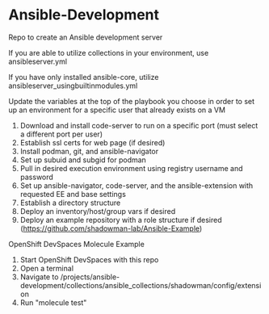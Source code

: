 # Ansible-Development
Repo to create an Ansible development server

If you are able to utilize collections in your environment, use ansibleserver.yml

If you have only installed ansible-core, utilize ansibleserver_usingbuiltinmodules.yml

Update the variables at the top of the playbook you choose in order to set up an environment for a specific user that already exists on a VM
1. Download and install code-server to run on a specific port (must select a different port per user)
2. Establish ssl certs for web page (if desired)
3. Install podman, git, and ansible-navigator
4. Set up subuid and subgid for podman
5. Pull in desired execution environment using registry username and password
6. Set up ansible-navigator, code-server, and the ansible-extension with requested EE and base settings
7. Establish a directory structure
8. Deploy an inventory/host/group vars if desired
9. Deploy an example repository with a role structure if desired (https://github.com/shadowman-lab/Ansible-Example)

OpenShift DevSpaces Molecule Example
1. Start OpenShift DevSpaces with this repo
2. Open a terminal
3. Navigate to /projects/ansible-development/collections/ansible_collections/shadowman/config/extension
4. Run "molecule test"
